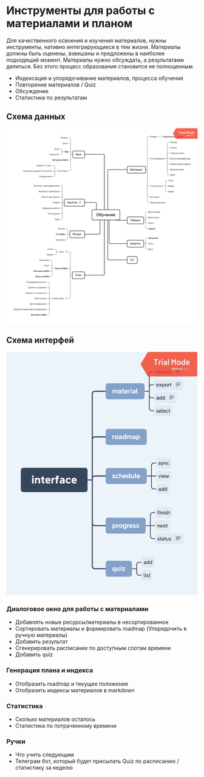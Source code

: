 # Инструменты для работы с материалами и планом

Для качественного освоения и изучения материалов, нужны инструменты, нативно интегрирующиеся в тем жизни.
Материалы должны быть оценены, взвешаны и предложены в наиболее подходящий момент. Материалы нужно обсуждать, а результатами делиться. Без этого процесс образования становится не полноценным.

- Индексация и упорядочивание материалов, процесса обучения
- Повторение материалов / Quiz
- Обсуждение
- Статистика по результатам

## Схема данных

![Схема](docs/scheme.png)

## Схема интерфей

![Схема](docs/interface.png)

### Диалоговое окно для работы с материалами

- Добавлять новые ресурсы/материалы в несортированное
- Сортировать материалы и формировать roadmap (Упорядочить в ручную материалы)
- Добавить результат
- Сгенерировать расписание по доступным слотам времени
- Добавить quiz

### Генерация плана и индекса

- Отобразить roadmap и текущее положение
- Отобразить индексы материалов в markdown

### Статистика

- Сколько материалов осталось
- Статистика по потраченному времени

### Ручки

- Что учить следующим
- Телеграм бот, который будет присылать Quiz по расписанию / статистику за неделю
